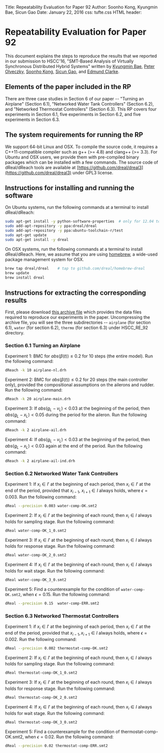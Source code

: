 Title:    Repeatability Evaluation for Paper 92
Author:   Soonho Kong, Kyungmin Bae, Sicun Gao
Date:     January 22, 2016
css: tufte.css
HTML header: <script type="text/javascript" src="http://cdn.mathjax.org/mathjax/latest/MathJax.js?config=TeX-AMS-MML_HTMLorMML"></script>

# Repeatability Evaluation for Paper 92

This document explains the steps to reproduce the results that we
reported in our submission to HSCC'16, "SMT-Based Analysis of
Virtually Synchronous Distributed Hybrid Systems" written by
[Kyungmin Bae][kyungmin], [Peter Olveczky][peter],
[Soonho Kong][soonho], [Sicun Gao][sicun], and [Edmund Clarke][emc].

[kyungmin]: http://www.cs.cmu.edu/~kbae
[peter]: http://folk.uio.no/peterol
[soonho]: http://www.cs.cmu.edu/~soonhok
[sicun]: https://scungao.github.io
[emc]: http://www.cs.cmu.edu/~emc


## Elements of the paper included in the RP

There are three case studies in Section 6 of our paper -- "Turning an
Airplane" (Section 6.1), "Networked Water Tank Controllers" (Section
6.2), and "Networked Thermostat Controllers" (Section 6.3). This RP
covers four experiments in Section 6.1, five experiments in Section
6.2, and five experiments in Section 6.3.

## The system requirements for running the RP

We support 64-bit Linux and OSX. To compile the source code, it
requires a C++11-compatible compiler such as g++ (>= 4.8) and clang++
(>= 3.3). For Ubuntu and OSX users, we provide them with pre-compiled
binary packages which can be installed with a few commands. The source
code of dReal/dReach tools are available at
[https://github.com/dreal/dreal3](https://github.com/dreal/dreal3)
under GPL3 license.


## Instructions for installing and running the software

On Ubuntu systems, run the following commands at a terminal to install
dReal/dReach:

```bash
sudo apt-get install -y python-software-properties  # only for 12.04 to have add-apt-repository
sudo add-apt-repository -y ppa:dreal/dreal
sudo add-apt-repository -y ppa:ubuntu-toolchain-r/test
sudo apt-get update
sudo apt-get install -y dreal
```

On OSX systems, run the following commands at a terminal to install
dReal/dReach. Here, we assume that you are using
[homebrew](http://brew.sh/), a wide-used package management system for
OSX.

```bash
brew tap dreal/dreal    # tap to github.com/dreal/homebrew-dreal
brew update
brew install dreal
```

## Instructions for extracting the corresponding results

First, please download [this archive file](/HSCC16_RE/hscc_re.tar.gz)
which provides the data files required to reproduce our experiments in
the paper. Uncompressing the archive file, you will see the three
subdirectories -- `airplane` (for section 6.1), `water` (for section
6.2), `thermo` (for section 6.3) under HSCC_RE_92 directory.


### Section 6.1 Turning an Airplane

Experiment 1: BMC for $abs(\beta(t)) \le 0.2$ for 10 steps (the entire
model). Run the following command:

```bash
dReach -k 10 airplane-nl.drh
```

Experiment 2: BMC for $abs(\beta(t)) \le 0.2$ for 20 steps (the main
controller only), provided the compositional assumptions on the
ailerons and rudder. Run the following command:

```bash
dReach -k 20 airplane-main.drh
```

Experiment 3: If $abs(g_L−v_L) < 0.03$ at the beginning of the period,
then $abs(g_L−x_L) < 0.05$ during the period for the aileron. Run the
following command:

```bash
dReach -k 2 airplane-ail.drh
```

Experiment 4: If $abs(g_L−v_L) < 0.03$ at the beginning of the period,
then $abs(g_L−x_L) < 0.03$ again at the end of the period. Run the
following command:

```bash
dReach -k 2 airplane-ail-ind.drh
```

### Section 6.2 Networked Water Tank Controllers

Experiment 1: If $x_i \in I'$ at the beginning of each period, then
$x_i \in I'$ at the end of the period, provided that $x_{i−1}$,
$x_{i+1} \in I$ always holds, where $\epsilon = 0.003$. Run the
following command:

```bash
dReal --precision 0.003 water-comp-OK.smt2
```

Experiment 2: If $x_i \in I'$ at the beginning of each round, then
$x_i \in I$ always holds for sampling stage.  Run the following
command:

```bash
dReal water-comp-OK_1_0.smt2
```

Experiment 3: If $x_i \in I'$ at the beginning of each round, then
$x_i \in I$ always holds for response stage.  Run the following
command:

```bash
dReal water-comp-OK_2_0.smt2
```

Experiment 4: If $x_i \in I'$ at the beginning of each round, then
$x_i \in I$ always holds for wait stage.  Run the following command:

```bash
dReal water-comp-OK_3_0.smt2
```

Experiment 5: Find a counterexample for the condition of
`water-comp-OK.smt2`, when $\epsilon = 0.15$.  Run the following
command:

```bash
dReal --precision 0.15  water-comp-ERR.smt2
```


### Section 6.3 Networked Thermostat Controllers

Experiment 1: if $x_i \in I'$ at the beginning of each period, then
$x_i \in I'$ at the end of the period, provided that $x_{i−1}, x_{i+1}
\in I$ always holds, where $\epsilon = 0.002$. Run the following
command:

```bash
dReal --precision 0.002 thermostat-comp-OK.smt2
```

Experiment 2: If $x_i \in I'$ at the beginning of each round, then
 $x_i \in I$ always holds for sampling stage. Run the following
 command:

```bash
dReal thermostat-comp-OK_1_0.smt2
```

Experiment 3: If $x_i \in I'$ at the beginning of each round, then
$x_i \in I$ always holds for response stage. Run the following
command:

```bash
dReal thermostat-comp-OK_2_0.smt2

```

Experiment 4: If $x_i \in I'$ at the beginning of each round, then
$x_i \in I$ always holds for wait stage.  Run the following command:

```bash
dReal thermostat-comp-OK_3_0.smt2
```

Experiment 5: Find a counterexample for the condition of
thermostat-comp-OK.smt2, when $\epsilon = 0.02$.  Run the following
command:

```bash
dReal --precision 0.02 thermostat-comp-ERR.smt2
```
